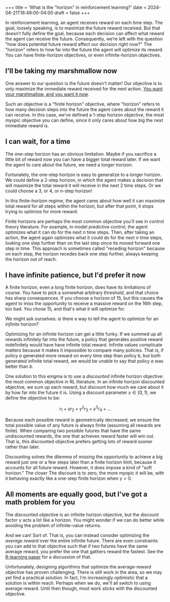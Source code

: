 +++
title = 'What is the "horizon" in reinforcement learning?'
date = 2024-04-21T16:49:00-04:00
draft = false
+++

In reinforcement learning, an agent receives reward on each time step. The goal, loosely speaking, is to maximize the future reward received. But that doesn’t fully define the goal, because each decision can affect what reward the agent can receive the future. Consequently, we’re left with the question "how does potential future reward affect our decision right now?" The "horizon" refers to how far into the future the agent will optimize its reward. You can have finite-horizon objectives, or even infinite-horizon objectives.

<!--more-->

## I'll be taking my marshmallow now

One answer to our question is the future doesn't matter! Our objective is to only maximize the immediate reward received for the next action. [You want your marshmallow, and you want it now](https://en.wikipedia.org/wiki/Stanford_marshmallow_experiment).

Such an objective is a "finite horizon" objective, where "horizon" refers to how many decision steps into the future the agent cares about the reward it can receive. In this case, we’ve defined a 1-step horizon objective, the most myopic objective you can define, since it only cares about how big the next immediate reward is.

## I can wait, for a time

The one-step horizon has an obvious limitation. Maybe if you sacrifice a little bit of reward now you can have a bigger total reward later. If we want the agent to care about the future, we need a longer horizon.

Fortunately, the one-step horizon is easy to generalize to a longer horizon. We could define a 2-step horizon, in which the agent makes a decision that will maximize the total reward it will receive in the next 2 time steps. Or we could choose a 3, or 4, or n-step horizon!

In this finite-horizon regime, the agent cares about how well it can maximize total reward for all steps within the horizon, but after that point, it stops trying to optimize for more reward.

Finite horizons are perhaps the most common objective you'll see in control theory literature. For example, in model predictive control, the agent optimizes what it can do for the next $n$ time steps. Then, after taking an action, the agent again optimizes what it could do for the next $n$ time steps, looking one step further than on the last step since its moved forward one step in time. This approach is sometimes called "receding horizon" because on each step, the horizon recedes back one step further, always keeping the horizon out of reach.

## I have infinite patience, but I'd prefer it now

A finite horizon, even a long finite horizon, does have its limitations of course. You have to pick a somewhat arbitrary threshold, and that choice has sharp consequences. If you choose a horizon of 15, but this causes the agent to miss the opportunity to receive a massive reward on the 16th step, too bad. You chose 15, and that's what it will optimize for.

We might ask ourselves: is there a way to tell the agent to optimize for an _infinite_ horizon?

Optimizing for an infinite horizon can get a little funky. If we summed up all rewards infinitely far into the future, a policy that generates positive reward indefinitely would have have infinite total reward. Infinite values complicate matters because it makes it impossible to compare many policies. That is, if policy $a$ generated more reward on every time step than policy $b$, but both generated infinite total reward, we would be unable to say that policy $a$ was better than $b$.

One solution to this enigma is to use a _discounted_ infinite horizon objective: the most common objective in RL literature. In an infinite horizon discounted objective, we sum up each reward, but discount how much we care about it by how far into the future it is. Using a discount parameter $\gamma \in [0, 1)$, we define the objective to be:

$$
r_1 + \gamma r_2 + \gamma^2 r_3 + \gamma^3 r_4 + ...
$$

Because each possible reward is geometrically decreased, we ensure the total possible value of any future is always finite (assuming all rewards are finite). When comparing two possible futures that have the same undiscounted rewards, the one that achieves reward faster will win out. That is, this discounted objective prefers getting lots of reward sooner rather than later.

Discounting solves the dilemma of missing the opportunity to achieve a big reward just one or a few steps later than a finite horizon limit, because it accounts for all future reward. However, it does impose a kind of "soft horizon." The closer The discount is to zero, the more myopic it will be, with it behaving exactly like a one-step finite horizon when $\gamma = 0$.

## All moments are equally good, but I've got a math problem for you

The discounted objective is an infinite horizon objective, but the discount factor $\gamma$ acts a lot like a horizon. You might wonder if we can do better while avoiding the problem of infinite-value returns.

And we can! Sort of. That is, you can instead consider optimizing the _average reward_ over the entire infinite future. There are even constraints you can add to that objective such that if two futures have the same average reward, you prefer the one that gathers reward the fastest. See the [R-learning paper](https://www.researchgate.net/profile/Anton-Schwartz/publication/221346025_A_Reinforcement_Learning_Method_for_Maximizing_Undiscounted_Rewards/links/5e72421aa6fdcc37caf4cf4b/A-Reinforcement-Learning-Method-for-Maximizing-Undiscounted-Rewards.pdf) for a discussion of that.

Unfortunately, designing algorithms that optimize the average-reward objective has proven challenging. There is still work in the area, so we may yet find a practical solution. In fact, I'm increasingly optimistic that a solution is within reach. Perhaps when we do, we'll all switch to using average reward. Until then though, most work sticks with the discounted objective.
